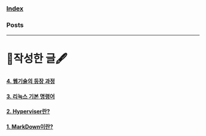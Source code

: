 ### [Index](README.md)

### Posts

---------------------

# 📗작성한 글🖋

#### [4. 웹기술의 등장 과정](posts/WEB_TECH.md)

#### [3. 리눅스 기본 명령어](posts/LINUX_COMMAND.md)

#### [2. Hyperviser란?](posts/HYPERVISOR.md)

#### [1. MarkDown이란?](posts/MARKDOWN.md)